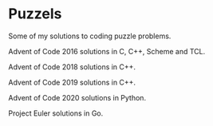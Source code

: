 # Puzzels
Some of my solutions to coding puzzle problems.

Advent of Code 2016 solutions in C, C++, Scheme and TCL.

Advent of Code 2018 solutions in C++.

Advent of Code 2019 solutions in C++.

Advent of Code 2020 solutions in Python.

Project Euler solutions in Go.
